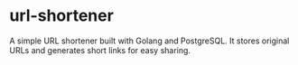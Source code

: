 # url-shortener
A simple URL shortener built with Golang and PostgreSQL. It stores original URLs and generates short links for easy sharing.
